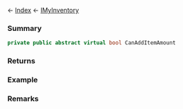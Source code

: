 ← [Index](Api-Index) ← [IMyInventory](VRage.Game.ModAPI.Ingame.IMyInventory)

### Summary

```csharp
private public abstract virtual bool CanAddItemAmount
```

### Returns

### Example

### Remarks

